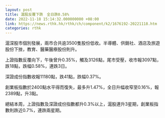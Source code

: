 ```yaml
---
layout: post
title: 滬股反覆下跌　全日跌0.58%
date: 2022-11-18 15:14:32.000000000 +08:00
link: https://news.rthk.hk/rthk/ch/component/k2/1676192-20221118.htm
categories: rthk
---
```


滬深股市個別發展，兩市合共逾3500隻股份低收。半導體、供銷社、酒店及旅遊股份下挫，教育、醫藥醫療股份則升。

上證指數反覆向下，午後曾升0.35%，觸及3126點，尾市受壓，收市報3097點，跌18點，跌幅0.58%，連跌3日。

深證成份指數收報11180點，跌41點，跌幅0.37%。

創業板指數於2400點水平得而復失，最多升1.47%，全日升幅收窄至0.16%，報2389點，升3點。

總結本周，上證指數及深證成份指數都升0.3%以上，滬股連升3星期，創業板指數則跌近0.7%，連跌兩星期。
